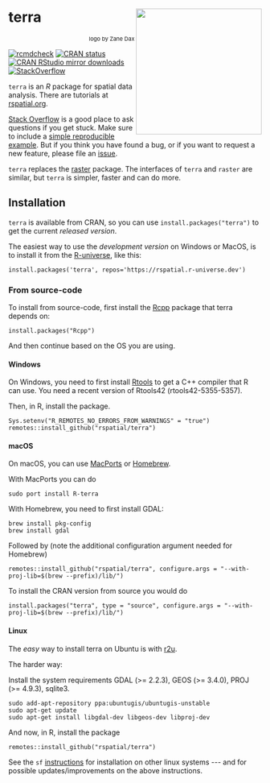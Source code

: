 # terra <img align="right" width="250" src="man/figures/logo.png">

<p align="right"; style="font-size:11px">logo by Zane Dax</p>

[![rcmdcheck](https://github.com/rspatial/terra/actions/workflows/rcmdcheck.yml/badge.svg)](https://github.com/rspatial/terra/actions/workflows/rcmdcheck.yml)
[![CRAN
status](https://www.r-pkg.org/badges/version/terra)](https://cran.r-project.org/package=terra)
[![CRAN RStudio mirror downloads](https://cranlogs.r-pkg.org/badges/terra)](https://www.r-pkg.org/pkg/terra)
[![StackOverflow](https://img.shields.io/stackexchange/stackoverflow/t/terra?logo=stackoverflow&label=Questions)](https://stackoverflow.com/questions/tagged/terra)

`terra` is an *R* package for spatial data analysis. There are tutorials at [rspatial.org](https://rspatial.org/index.html). 

[Stack Overflow](https://stackoverflow.com/questions/tagged/terra) is a good place to ask questions if you get stuck. Make sure to include a [simple reproducible example](https://stackoverflow.com/questions/5963269/how-to-make-a-great-r-reproducible-example). But if you think you have found a bug, or if you want to request a new feature, please file an [issue](https://github.com/rspatial/terra/issues).

`terra` replaces the [raster](https://github.com/rspatial/raster) package. The interfaces of `terra` and `raster` are similar, but `terra` is simpler, faster and can do more. 


## Installation

`terra` is available from CRAN, so you can use `install.packages("terra")` to get the current *released version*.

The easiest way to use the *development version* on Windows or MacOS, is to install it from the [R-universe](https://r-universe.dev/organizations/), like this:


```
install.packages('terra', repos='https://rspatial.r-universe.dev')
```


### From source-code

To install from source-code, first install the [Rcpp](https://cran.r-project.org/web/packages/Rcpp/index.html) package that terra depends on: 

```
install.packages("Rcpp")
```

And then continue based on the OS you are using. 

#### Windows

On Windows, you need to first install [Rtools](https://cran.r-project.org/bin/windows/Rtools/) to get a C++ compiler that R can use. You need a recent version of Rtools42 (rtools42-5355-5357).

Then, in R, install the package.

```
Sys.setenv("R_REMOTES_NO_ERRORS_FROM_WARNINGS" = "true")
remotes::install_github("rspatial/terra")
```

#### macOS

On macOS, you can use [MacPorts](https://www.macports.org/) or [Homebrew](https://brew.sh/).

With MacPorts you can do 

```
sudo port install R-terra
```

With Homebrew, you need to first install GDAL:

```
brew install pkg-config
brew install gdal
```

Followed by (note the additional configuration argument needed for Homebrew)

```
remotes::install_github("rspatial/terra", configure.args = "--with-proj-lib=$(brew --prefix)/lib/")
```

To install the CRAN version from source you would do

```
install.packages("terra", type = "source", configure.args = "--with-proj-lib=$(brew --prefix)/lib/")
```

#### Linux

The *easy* way to install terra on Ubuntu is with [r2u](https://eddelbuettel.github.io/r2u/).

The harder way: 

Install the system requirements GDAL (>= 2.2.3), GEOS (>= 3.4.0), PROJ (>= 4.9.3), sqlite3.


```
sudo add-apt-repository ppa:ubuntugis/ubuntugis-unstable
sudo apt-get update
sudo apt-get install libgdal-dev libgeos-dev libproj-dev 
```

And now, in R, install the package
```
remotes::install_github("rspatial/terra")
```

See the `sf` [instructions](https://github.com/r-spatial/sf) for installation on other linux systems --- and for possible updates/improvements on the above instructions.

